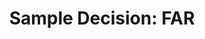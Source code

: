 ---
title: "Sample Decision: FAR"
description: A resource for the decisions making  documentation process when using FAR guidance to procure IT goods and services.
external_url: www.fai.gov/sites/default/files/periodic_table/Decision_Document_Comparative_Evaluation.PDF
content_tags:
type: link
filters: acquisition-best-practices
---